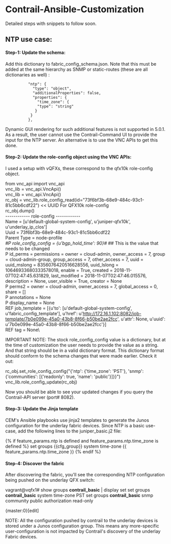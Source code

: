 # Contrail-Ansible-Customization

Detailed steps with snippets to follow soon.

## NTP use case:

#### Step-1: Update the schema:

Add this dictionary to fabric_config_schema.json. Note that this must be added at the same hierarchy as SNMP or static-routes (these are all dictionaries as well) :

              "ntp": {
                "type": "object",
                "additionalProperties": false,
                "properties": {
                  "time_zone": {
                  "type": "string"
                 }
               }
              },

Dynamic GUI rendering for such additional features is not supported in 5.0.1. As a result, the user cannot use the Contrail-Command UI to provide the input for the NTP server. An alternative is to use the VNC APIs to get this done.

#### Step-2: Update the role-config object using the VNC APIs:

I used a setup with vQFXs, these correspond to the qfx10k role-config object.

from vnc_api import vnc_api\
vnc_lib = vnc_api.VncApi()\
vnc_lib = vnc_api.VncApi()\
rc_obj = vnc_lib.role_config_read(id="73f6bf3b-68e9-484c-93c1-81c5bb6cdf22") << UUID For QFX10k role-config\
rc_obj.dump()\
------------ role-config ------------\
Name =  [u'default-global-system-config', u'juniper-qfx10k', u'underlay_ip_clos']\
Uuid =  73f6bf3b-68e9-484c-93c1-81c5bb6cdf22\
Parent Type =  node-profile\
*#P role_config_config =  {u'bgp_hold_time': 90}#* ## This is the value that needs to be changed\
P id_perms =  permissions = owner = cloud-admin, owner_access = 7, group = cloud-admin-group, group_access = 7, other_access = 7, uuid = uuid_mslong = 8356076420516628556, uuid_lslong = 10646933680333578018, enable = True, created = 2018-11-07T02:47:45.631829, last_modified = 2018-11-07T02:47:46.015576, description = None, user_visible = True, creator = None\
P perms2 =  owner = cloud-admin, owner_access = 7, global_access = 0, share = []\
P annotations =  None\
P display_name =  None\
REF job_template =  [{u'to': [u'default-global-system-config', u'fabric_config_template'], u'href': u'http://172.16.1.102:8082/job-template/7b0e099e-45a0-43b8-8f66-b50be2ae2fcc', u'attr': None, u'uuid': u'7b0e099e-45a0-43b8-8f66-b50be2ae2fcc'}]\
REF tag =  None\


IMPORTANT NOTE: The stock role_config_config value is a dictionary, but at the time of customization the user needs to provide the value as a string. And that string should be in a valid dictionary format. This dictionary format should conform to the schema changes that were made earlier. Check it out:

rc_obj.set_role_config_config("{'ntp': {'time_zone': 'PST'}, 'snmp': {'communities': [{'readonly': true, 'name': 'public'}]}}")
vnc_lib.role_config_update(rc_obj)

Now you should be able to see your updated changes if you query the Contrail-API server (port# 8082).

#### Step-3: Update the Jinja template

CEM's Ansible playbooks use jinja2 templates to generate the Junos configuration for the underlay fabric devices. Since NTP is a basic use-case, add the following lines to the juniper_basic.j2 file:

{%         if feature_params.ntp is defined and feature_params.ntp.time_zone is defined %}
set groups {{cfg_group}} system time-zone {{ feature_params.ntp.time_zone }}
{%         endif %}

#### Step-4: Discover the fabric

After discovering the fabric, you'll see the corresponding NTP configuration being pushed on the underlay QFX switch:

vagrant@vqfx1# show groups __contrail_basic__ | display set
set groups __contrail_basic__ system time-zone PST
set groups __contrail_basic__ snmp community public authorization read-only

{master:0}[edit]

NOTE: All the configuration pushed by contrail to the underlay devices is stored under a Junos configuration group. This means any more-specific user-configuration is not impacted by Contrail's discovery of the underlay Fabric devices.

